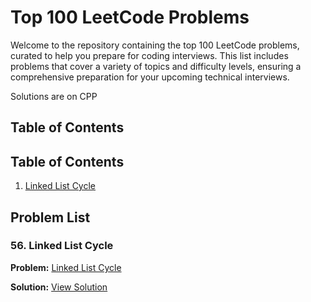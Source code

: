 # Top 100 LeetCode Problems

Welcome to the repository containing the top 100 LeetCode problems, curated to help you prepare for coding interviews. This list includes problems that cover a variety of topics and difficulty levels, ensuring a comprehensive preparation for your upcoming technical interviews.

Solutions are on CPP

## Table of Contents

## Table of Contents

1. [Linked List Cycle](141-Linked-List-Cycle) 

## Problem List

### 56. Linked List Cycle
**Problem:** [Linked List Cycle](https://leetcode.com/problems/linked-list-cycle/)

**Solution:** [View Solution](./Linked_List_Cycle.cpp)
